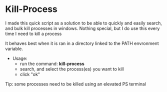 # Kill-Process
I made this quick script as a solution to be able to quickly and easily search, and bulk kill processes in windows. Nothing special, but I do use this every time I need to kill a process
 
 It behaves best when it is ran in a directory linked to the PATH envronment variable.
 
 * Usage: 
      * run the command: **kill-process**
      * search, and select the process(es) you want to kill
      * click "ok"
      
      
 Tip: some processes need to be killed using an elevated PS terminal
